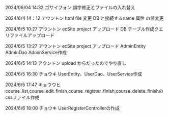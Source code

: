 2024/06/04 14:32
ゴサイフォン
誤字修正とファイルの入れ替え

2024/6/4  14：12
アウントン
html file 変更
DB と接続するname 属性 の値変更

2024/6/5  10:27
アウントン
ecSite project アップロード
DB テーブル作成クエリファイルアップロード

2024/6/5  13:27
アウントン
ecSite project アップロード
AdminEntity AdminDao AdminService作成

2024/6/5 14:13
アウントン
upload からだったのでやり直し

2024/6/5 16:30
チョウキ
UserEntity、UserDao、UserService作成

2024/6/5 17:47
キョウウヒ
course_list,course_edit_finish,course_register_finish,course_delete_finishのcssファイル作成

2024/6/6 18:00
チョウキ
UserRegisterControllerの作成
